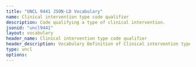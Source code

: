 ```yaml
---
title: "UNCL 9441 JSON-LD Vocabulary"
name: Clinical intervention type code qualifier
description: Code qualifying a type of clinical intervention.
jsonid: "uncl9441"
layout: vocabulary
header_name: Clinical intervention type code qualifier
header_description: Vocabulary Definition of Clinical intervention type code qualifier semantics in HTML format. JSON-LD format is available at [uncl9441.jsonld](/vocabulary/uncl9441.jsonld)
type: uncl
options:
---
```

